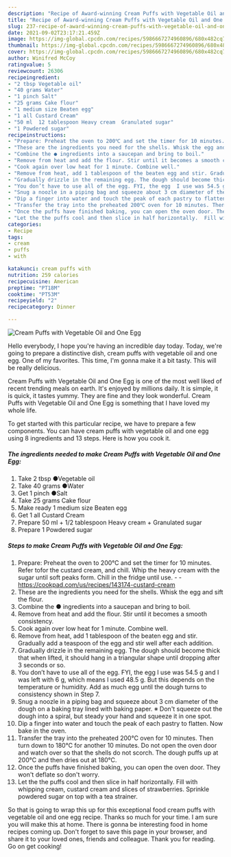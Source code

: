 ```yaml
---
description: "Recipe of Award-winning Cream Puffs with Vegetable Oil and One Egg"
title: "Recipe of Award-winning Cream Puffs with Vegetable Oil and One Egg"
slug: 237-recipe-of-award-winning-cream-puffs-with-vegetable-oil-and-one-egg
date: 2021-09-02T23:17:21.459Z
image: https://img-global.cpcdn.com/recipes/5986667274960896/680x482cq70/cream-puffs-with-vegetable-oil-and-one-egg-recipe-main-photo.jpg
thumbnail: https://img-global.cpcdn.com/recipes/5986667274960896/680x482cq70/cream-puffs-with-vegetable-oil-and-one-egg-recipe-main-photo.jpg
cover: https://img-global.cpcdn.com/recipes/5986667274960896/680x482cq70/cream-puffs-with-vegetable-oil-and-one-egg-recipe-main-photo.jpg
author: Winifred McCoy
ratingvalue: 5
reviewcount: 26306
recipeingredient:
- "2 tbsp Vegetable oil"
- "40 grams Water"
- "1 pinch Salt"
- "25 grams Cake flour"
- "1 medium size Beaten egg"
- "1 all Custard Cream"
- "50 ml  12 tablespoon Heavy cream  Granulated sugar"
- "1 Powdered sugar"
recipeinstructions:
- "Prepare: Preheat the oven to 200℃ and set the timer for 10 minutes. Refer tofor the custard cream, and chill. Whip the heavy cream with the sugar until soft peaks form. Chill in the fridge until use.  https://cookpad.com/us/recipes/143174-custard-cream"
- "These are the ingredients you need for the shells. Whisk the egg and sift the flour."
- "Combine the ● ingredients into a saucepan and bring to boil."
- "Remove from heat and add the flour. Stir until it becomes a smooth consistency."
- "Cook again over low heat for 1 minute. Combine well."
- "Remove from heat, add 1 tablespoon of the beaten egg and stir. Gradually add a teaspoon of the egg and stir well after each addition."
- "Gradually drizzle in the remaining egg. The dough should become thick that when lifted, it should hang in a triangular shape until dropping after 3 seconds or so."
- "You don’t have to use all of the egg. FYI, the egg  I use was 54.5 g and I was left with 6 g, which means I used 48.5 g. But this depends on the temperature or humidity. Add as much egg until the dough turns to consistency shown in Step 7."
- "Snug a noozle in a piping bag and squeeze about 3 cm diameter of the dough on a baking tray lined with baking paper. ※ Don&#39;t squeeze out the dough into a spiral, but steady your hand and squeeze it in one spot."
- "Dip a finger into water and touch the peak of each pastry to flatten. Now bake in the oven."
- "Transfer the tray into the preheated 200℃ oven for 10 minutes. Then turn down to 180℃ for another 10 minutes. Do not open the oven door and watch over so that the shells do not scorch. The dough puffs up at 200°C and then dries out at 180℃."
- "Once the puffs have finished baking, you can open the oven door. They won&#39;t deflate so don&#39;t worry."
- "Let the the puffs cool and then slice in half horizontally.  Fill with whipping cream, custard cream and slices of strawberries. Sprinkle powdered sugar on top with a tea strainer."
categories:
- Recipe
tags:
- cream
- puffs
- with

katakunci: cream puffs with 
nutrition: 259 calories
recipecuisine: American
preptime: "PT18M"
cooktime: "PT53M"
recipeyield: "2"
recipecategory: Dinner

---
```



![Cream Puffs with Vegetable Oil and One Egg](https://img-global.cpcdn.com/recipes/5986667274960896/680x482cq70/cream-puffs-with-vegetable-oil-and-one-egg-recipe-main-photo.jpg)

Hello everybody, I hope you're having an incredible day today. Today, we're going to prepare a distinctive dish, cream puffs with vegetable oil and one egg. One of my favorites. This time, I'm gonna make it a bit tasty. This will be really delicious.



Cream Puffs with Vegetable Oil and One Egg is one of the most well liked of recent trending meals on earth. It's enjoyed by millions daily. It is simple, it is quick, it tastes yummy. They are fine and they look wonderful. Cream Puffs with Vegetable Oil and One Egg is something that I have loved my whole life.


To get started with this particular recipe, we have to prepare a few components. You can have cream puffs with vegetable oil and one egg using 8 ingredients and 13 steps. Here is how you cook it.

<!--inarticleads1-->

##### The ingredients needed to make Cream Puffs with Vegetable Oil and One Egg:

1. Take 2 tbsp ●Vegetable oil
1. Take 40 grams ●Water
1. Get 1 pinch ●Salt
1. Take 25 grams Cake flour
1. Make ready 1 medium size Beaten egg
1. Get 1 all Custard Cream
1. Prepare 50 ml + 1/2 tablespoon Heavy cream + Granulated sugar
1. Prepare 1 Powdered sugar




<!--inarticleads2-->

##### Steps to make Cream Puffs with Vegetable Oil and One Egg:

1. Prepare: Preheat the oven to 200℃ and set the timer for 10 minutes. Refer tofor the custard cream, and chill. Whip the heavy cream with the sugar until soft peaks form. Chill in the fridge until use. -  - https://cookpad.com/us/recipes/143174-custard-cream
1. These are the ingredients you need for the shells. Whisk the egg and sift the flour.
1. Combine the ● ingredients into a saucepan and bring to boil.
1. Remove from heat and add the flour. Stir until it becomes a smooth consistency.
1. Cook again over low heat for 1 minute. Combine well.
1. Remove from heat, add 1 tablespoon of the beaten egg and stir. Gradually add a teaspoon of the egg and stir well after each addition.
1. Gradually drizzle in the remaining egg. The dough should become thick that when lifted, it should hang in a triangular shape until dropping after 3 seconds or so.
1. You don’t have to use all of the egg. FYI, the egg  I use was 54.5 g and I was left with 6 g, which means I used 48.5 g. But this depends on the temperature or humidity. Add as much egg until the dough turns to consistency shown in Step 7.
1. Snug a noozle in a piping bag and squeeze about 3 cm diameter of the dough on a baking tray lined with baking paper. ※ Don&#39;t squeeze out the dough into a spiral, but steady your hand and squeeze it in one spot.
1. Dip a finger into water and touch the peak of each pastry to flatten. Now bake in the oven.
1. Transfer the tray into the preheated 200℃ oven for 10 minutes. Then turn down to 180℃ for another 10 minutes. Do not open the oven door and watch over so that the shells do not scorch. The dough puffs up at 200°C and then dries out at 180℃.
1. Once the puffs have finished baking, you can open the oven door. They won&#39;t deflate so don&#39;t worry.
1. Let the the puffs cool and then slice in half horizontally.  Fill with whipping cream, custard cream and slices of strawberries. Sprinkle powdered sugar on top with a tea strainer.




So that is going to wrap this up for this exceptional food cream puffs with vegetable oil and one egg recipe. Thanks so much for your time. I am sure you will make this at home. There is gonna be interesting food in home recipes coming up. Don't forget to save this page in your browser, and share it to your loved ones, friends and colleague. Thank you for reading. Go on get cooking!

